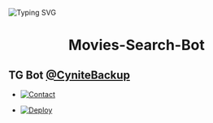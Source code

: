 ![Typing SVG](https://readme-typing-svg.herokuapp.com/?lines=IT+WILL+DIRECTLY+SEARCH+MOVIES+FROM+WEBSITE!;CREATED+BY+TECHNICAL+CYNITE!;AND+AUTOMATICALLY+SHORT+IT+WITH+YOUR+LINKED+API!)
</p>

</p>
<h1 align="center">
  <b>Movies-Search-Bot</b>
</h1>

## TG Bot [@CyniteBackup](t.me/CyniteBackup)

* [![Contact](https://img.shields.io/static/v1?label=Contact&message=On+Telegram&color=critical)](https://t.me/Cynitesupport)


* [![Deploy](https://img.shields.io/static/v1?label=Deploy&message=Tutorial&color=critical)](Youtube.com)
